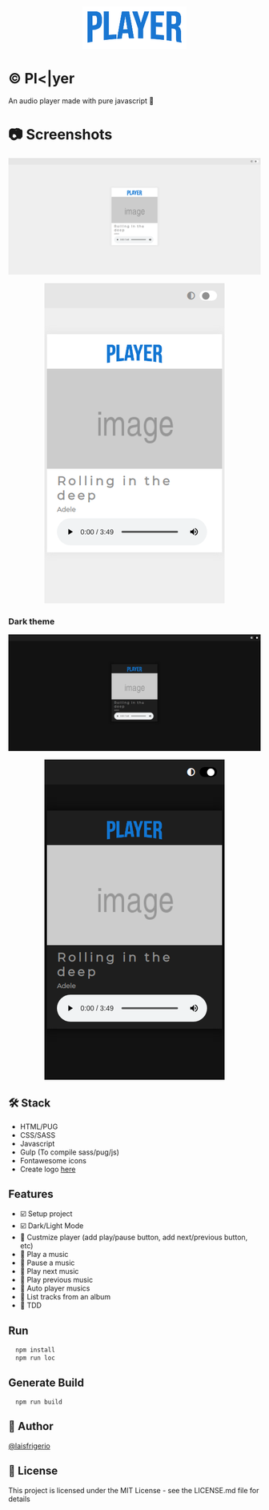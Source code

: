 <p align="center">
  <a href="https://github.com/laisfrigerio/js-audio-player">
    <img src="./images/logo.png" alt="Logo">
  </a>
</p>

# :copyright: Pl<|yer

An audio player made with pure javascript :blue_heart:

# :camera: Screenshots

<p align="center">
  <a href="https://github.com/laisfrigerio/js-audio-player">
    <img src="./screenshots/desktop.png" alt="Application screenshot from Desktop device - Light theme">
  </a>
</p>

<p align="center">
  <a href="https://github.com/laisfrigerio/js-audio-player">
    <img src="./screenshots/mobile.png" alt="Application screenshot from Mobile device - Light theme">
  </a>
</p>

### Dark theme

<p align="center">
  <a href="https://github.com/laisfrigerio/js-audio-player">
    <img src="./screenshots/desktop-dark.png" alt="Application screenshot from Desktop device - Dark theme">
  </a>
</p>

<p align="center">
  <a href="https://github.com/laisfrigerio/js-audio-player">
    <img src="./screenshots/mobile-dark.png" alt="Application screenshot from Mobile device - Dark theme">
  </a>
</p>

## 🛠️ Stack

- HTML/PUG
- CSS/SASS
- Javascript
- Gulp (To compile sass/pug/js)
- Fontawesome icons
- Create logo [here](https://fontmeme.com/netflix-font/)

## Features

- :ballot_box_with_check: Setup project
- :ballot_box_with_check: Dark/Light Mode
- :black_square_button: Custmize player (add play/pause button, add next/previous button, etc)
- :black_square_button: Play a music
- :black_square_button: Pause a music
- :black_square_button: Play next music
- :black_square_button: Play previous music
- :black_square_button: Auto player musics
- :black_square_button: List tracks from an album
- :black_square_button: TDD

## Run

```
  npm install
  npm run loc
```

## Generate Build

```
  npm run build
```

## :woman: Author

[@laisfrigerio](https://github.com/laisfrigerio/)

## 📄 License

This project is licensed under the MIT License - see the LICENSE.md file for details